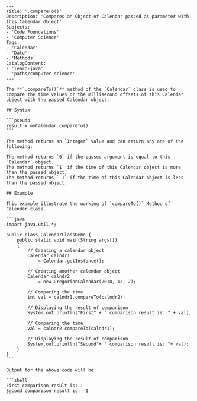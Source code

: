     ---
    Title: '.compareTo()'
    Description: 'Compares an Object of Calendar passed as parameter with this Calendar Object'
    Subjects:
    - 'Code Foundations'
    - 'Computer Science'
    Tags:
    - 'Calendar'
    - 'Date'
    - 'Methods'
    CatalogContent:
    - 'learn-java'
    - 'paths/computer-science'
    ---

    The **`.compareTo()`** method of the `Calendar` class is used to compare the time values or the millisecond offsets of this Calendar object with the passed Calendar object.

    ## Syntax

    ```pseudo
    result = myCalendar.compareTo()
    ```

    The method returns an `Integer` value and can return any one of the following:

    The method returns `0` if the passed argument is equal to this `Calendar` object.
    The method returns `1` if the time of this Calendar object is more than the passed object.
    The method returns `-1` if the time of this Calendar object is less than the passed object.

    ## Example

    This example illustrate the working of `compareTo()` Method of Calendar class.

    ```java
    import java.util.*;
    
    public class CalendarClassDemo {
        public static void main(String args[])
        {
            // Creating a calendar object
            Calendar calndr1
                = Calendar.getInstance();
    
            // Creating another calendar object
            Calendar calndr2
                = new GregorianCalendar(2018, 12, 2);
    
            // Comparing the time
            int val = calndr1.compareTo(calndr2);
    
            // Displaying the result of comparison
            System.out.println("First" + " comparison result is: " + val);
    
            // Comparing the time
            val = calndr2.compareTo(calndr1);
    
            // Displaying the result of comparison
            System.out.println("Second"+ " comparison result is: "+ val);
        }
    }
    ```

    Output for the above code will be:

    ```shell
    First comparison result is: 1
    Second comparison result is: -1
    ```
